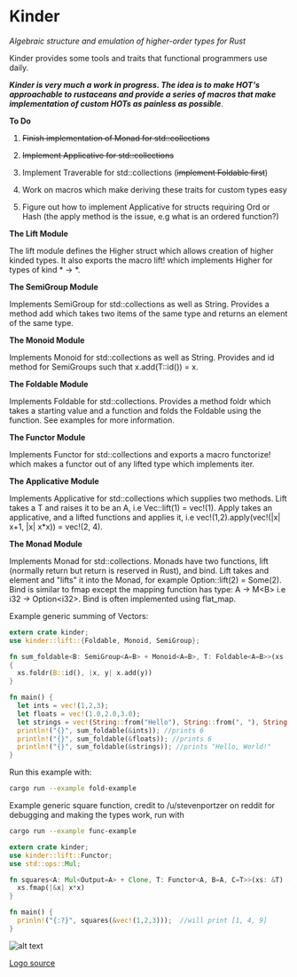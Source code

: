 # Kinder
*Algebraic structure and emulation of higher-order types for Rust*

Kinder provides some tools and traits that functional programmers use daily.

***Kinder is very much a work in progress. The idea is to make HOT's approachable to rustaceans and provide a series of macros that make implementation of custom HOTs as painless as possible***.

**To Do**

1. ~~Finish implementation of Monad for std::collections~~

2. ~~Implement Applicative for std::collections~~

3. Implement Traverable for std::collections (~~implement Foldable first~~)

4. Work on macros which make deriving these traits for custom types easy

5. Figure out how to implement Applicative for structs requiring Ord or Hash (the apply method is the issue, e.g what is an ordered function?)

**The Lift Module**

The lift module defines the Higher struct which allows creation of higher kinded types.
It also exports the macro lift! which implements Higher for types of kind * -> *.

**The SemiGroup Module**

Implements SemiGroup for std::collections as well as String.
Provides a method add which takes two items of the same type and returns an element of the same type.

**The Monoid Module**

Implements Monoid for std::collections as well as String.
Provides and id method for SemiGroups such that x.add(T::id()) = x.

**The Foldable Module**

Implements Foldable for std::collections. Provides a method foldr which takes a starting value and a function and 
folds the Foldable using the function. See examples for more information.

**The Functor Module**

Implements Functor for std::collections and exports a macro functorize! which
makes a functor out of any lifted type which implements iter.

**The Applicative Module**

Implements Applicative for std::collections which supplies two methods.
Lift takes a T and raises it to be an A<T>, i.e Vec::lift(1) = vec!(1).
Apply takes an applicative, and a lifted functions and applies it, i.e vec!(1,2).apply(vec!(|x| x+1, |x| x*x)) = vec!(2, 4).

**The Monad Module**

Implements Monad for std::collections.
Monads have two functions, lift (normally return but return is reserved in Rust), and bind.
Lift takes and element and "lifts" it into the Monad, for example Option::lift(2) = Some(2).
Bind is similar to fmap except the mapping function has type: A -> M\<B> i.e i32 -> Option\<i32>.
Bind is often implemented using flat_map.

Example generic summing of Vectors:

```rust
extern crate kinder;
use kinder::lift::{Foldable, Monoid, SemiGroup};

fn sum_foldable<B: SemiGroup<A=B> + Monoid<A=B>, T: Foldable<A=B>>(xs : &T) -> B
{
  xs.foldr(B::id(), |x, y| x.add(y))
}

fn main() {
  let ints = vec!(1,2,3);
  let floats = vec!(1.0,2.0,3.0);
  let strings = vec!(String::from("Hello"), String::from(", "), String::from("World!"));
  println!("{}", sum_foldable(&ints)); //prints 6
  println!("{}", sum_foldable(&floats)); //prints 6
  println!("{}", sum_foldable(&strings)); //prints "Hello, World!"
}
```
Run this example with:
```bash
cargo run --example fold-example
```

Example generic square function, credit to /u/stevenportzer on reddit for debugging and making the types work,
run with 
```bash
cargo run --example func-example
```

```rust 
extern crate kinder;
use kinder::lift::Functor;
use std::ops::Mul;

fn squares<A: Mul<Output=A> + Clone, T: Functor<A, B=A, C=T>>(xs: &T) -> T {
  xs.fmap(|&x| x*x)
}

fn main() {
  prinln!("{:?}", squares(&vec!(1,2,3)));  //will print [1, 4, 9]
}
```

![alt text](https://mir-s3-cdn-cf.behance.net/project_modules/disp/7a455b42774743.57da548c501ce.gif "Rustaceans")

[Logo source](https://www.behance.net/gallery/42774743/Rustacean)

